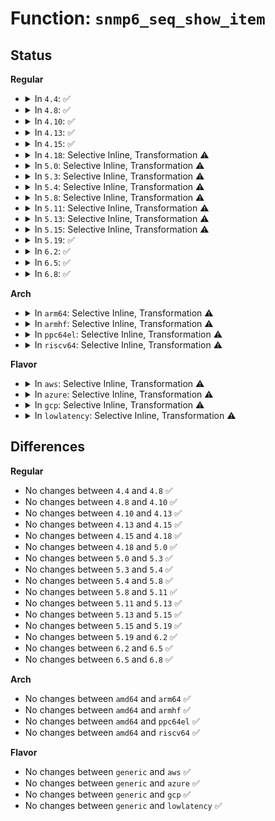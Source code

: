 # Function: <code>snmp6_seq_show_item</code>

## Status
<b>Regular</b>
<ul>
<li>
<details>
<summary>In <code>4.4</code>: ✅</summary>

```c
void snmp6_seq_show_item(struct seq_file *seq, void *pcpumib, atomic_long_t *smib, const struct snmp_mib *itemlist);
```

**Collision:** Unique Static

**Inline:** No

**Transformation:** False

**Instances:**

```
In net/ipv6/proc.c (ffffffff817fe870)
Location: net/ipv6/proc.c:190
Inline: False
Direct callers:
  - net/ipv6/proc.c:snmp6_seq_show
  - net/ipv6/proc.c:snmp6_seq_show
  - net/ipv6/proc.c:snmp6_seq_show
  - net/ipv6/proc.c:snmp6_dev_seq_show
```
**Symbols:**

```
ffffffff817fe870-ffffffff817fe8fb: snmp6_seq_show_item (STB_LOCAL)
```
</details>
</li>
<li>
<details>
<summary>In <code>4.8</code>: ✅</summary>

```c
void snmp6_seq_show_item(struct seq_file *seq, void *pcpumib, atomic_long_t *smib, const struct snmp_mib *itemlist);
```

**Collision:** Unique Static

**Inline:** No

**Transformation:** False

**Instances:**

```
In net/ipv6/proc.c (ffffffff8186e200)
Location: net/ipv6/proc.c:190
Inline: False
Direct callers:
  - net/ipv6/proc.c:snmp6_dev_seq_show
  - net/ipv6/proc.c:snmp6_seq_show
  - net/ipv6/proc.c:snmp6_seq_show
  - net/ipv6/proc.c:snmp6_seq_show
```
**Symbols:**

```
ffffffff8186e200-ffffffff8186e28b: snmp6_seq_show_item (STB_LOCAL)
```
</details>
</li>
<li>
<details>
<summary>In <code>4.10</code>: ✅</summary>

```c
void snmp6_seq_show_item(struct seq_file *seq, void *pcpumib, atomic_long_t *smib, const struct snmp_mib *itemlist);
```

**Collision:** Unique Static

**Inline:** No

**Transformation:** False

**Instances:**

```
In net/ipv6/proc.c (ffffffff818a0ff0)
Location: net/ipv6/proc.c:195
Inline: False
Direct callers:
  - net/ipv6/proc.c:snmp6_dev_seq_show
  - net/ipv6/proc.c:snmp6_seq_show
  - net/ipv6/proc.c:snmp6_seq_show
  - net/ipv6/proc.c:snmp6_seq_show
```
**Symbols:**

```
ffffffff818a0ff0-ffffffff818a1156: snmp6_seq_show_item (STB_LOCAL)
```
</details>
</li>
<li>
<details>
<summary>In <code>4.13</code>: ✅</summary>

```c
void snmp6_seq_show_item(struct seq_file *seq, void *pcpumib, atomic_long_t *smib, const struct snmp_mib *itemlist);
```

**Collision:** Unique Static

**Inline:** No

**Transformation:** False

**Instances:**

```
In net/ipv6/proc.c (ffffffff818c7670)
Location: net/ipv6/proc.c:195
Inline: False
Direct callers:
  - net/ipv6/proc.c:snmp6_dev_seq_show
  - net/ipv6/proc.c:snmp6_seq_show
  - net/ipv6/proc.c:snmp6_seq_show
  - net/ipv6/proc.c:snmp6_seq_show
```
**Symbols:**

```
ffffffff818c7670-ffffffff818c77d2: snmp6_seq_show_item (STB_LOCAL)
```
</details>
</li>
<li>
<details>
<summary>In <code>4.15</code>: ✅</summary>

```c
void snmp6_seq_show_item(struct seq_file *seq, void *pcpumib, atomic_long_t *smib, const struct snmp_mib *itemlist);
```

**Collision:** Unique Static

**Inline:** No

**Transformation:** False

**Instances:**

```
In net/ipv6/proc.c (ffffffff8194ac50)
Location: net/ipv6/proc.c:195
Inline: False
Direct callers:
  - net/ipv6/proc.c:snmp6_dev_seq_show
  - net/ipv6/proc.c:snmp6_seq_show
  - net/ipv6/proc.c:snmp6_seq_show
  - net/ipv6/proc.c:snmp6_seq_show
```
**Symbols:**

```
ffffffff8194ac50-ffffffff8194ad9f: snmp6_seq_show_item (STB_LOCAL)
```
</details>
</li>
<li>
<details>
<summary>In <code>4.18</code>: Selective Inline, Transformation ⚠️</summary>

```c
void snmp6_seq_show_item(struct seq_file *seq, void *pcpumib, atomic_long_t *smib, const struct snmp_mib *itemlist);
```

**Collision:** Unique Static

**Inline:** Selective

**Transformation:** True

**Instances:**

```
In net/ipv6/proc.c (ffffffff819a4130)
Location: net/ipv6/proc.c:183
Inline: True
Direct callers:
  - net/ipv6/proc.c:snmp6_dev_seq_show
  - net/ipv6/proc.c:snmp6_seq_show
  - net/ipv6/proc.c:snmp6_seq_show
  - net/ipv6/proc.c:snmp6_seq_show
```
**Symbols:**

```
ffffffff819a4130-ffffffff819a4238: snmp6_seq_show_item.part.4 (STB_LOCAL)
ffffffff819a4240-ffffffff819a42c0: snmp6_seq_show_item (STB_LOCAL)
```
</details>
</li>
<li>
<details>
<summary>In <code>5.0</code>: Selective Inline, Transformation ⚠️</summary>

```c
void snmp6_seq_show_item(struct seq_file *seq, void *pcpumib, atomic_long_t *smib, const struct snmp_mib *itemlist);
```

**Collision:** Unique Static

**Inline:** Selective

**Transformation:** True

**Instances:**

```
In net/ipv6/proc.c (ffffffff819dac40)
Location: net/ipv6/proc.c:183
Inline: True
Direct callers:
  - net/ipv6/proc.c:snmp6_dev_seq_show
  - net/ipv6/proc.c:snmp6_seq_show
  - net/ipv6/proc.c:snmp6_seq_show
  - net/ipv6/proc.c:snmp6_seq_show
```
**Symbols:**

```
ffffffff819dac40-ffffffff819dad48: snmp6_seq_show_item.part.4 (STB_LOCAL)
ffffffff819dad50-ffffffff819dadd0: snmp6_seq_show_item (STB_LOCAL)
```
</details>
</li>
<li>
<details>
<summary>In <code>5.3</code>: Selective Inline, Transformation ⚠️</summary>

```c
void snmp6_seq_show_item(struct seq_file *seq, void *pcpumib, atomic_long_t *smib, const struct snmp_mib *itemlist);
```

**Collision:** Unique Static

**Inline:** Selective

**Transformation:** True

**Instances:**

```
In net/ipv6/proc.c (ffffffff81a498d0)
Location: net/ipv6/proc.c:179
Inline: True
Direct callers:
  - net/ipv6/proc.c:snmp6_dev_seq_show
  - net/ipv6/proc.c:snmp6_seq_show
  - net/ipv6/proc.c:snmp6_seq_show
  - net/ipv6/proc.c:snmp6_seq_show
```
**Symbols:**

```
ffffffff81a498d0-ffffffff81a499da: snmp6_seq_show_item.part.0 (STB_LOCAL)
ffffffff81a499e0-ffffffff81a49a56: snmp6_seq_show_item (STB_LOCAL)
```
</details>
</li>
<li>
<details>
<summary>In <code>5.4</code>: Selective Inline, Transformation ⚠️</summary>

```c
void snmp6_seq_show_item(struct seq_file *seq, void *pcpumib, atomic_long_t *smib, const struct snmp_mib *itemlist);
```

**Collision:** Unique Static

**Inline:** Selective

**Transformation:** True

**Instances:**

```
In net/ipv6/proc.c (ffffffff81a80490)
Location: net/ipv6/proc.c:179
Inline: True
Direct callers:
  - net/ipv6/proc.c:snmp6_dev_seq_show
  - net/ipv6/proc.c:snmp6_seq_show
  - net/ipv6/proc.c:snmp6_seq_show
  - net/ipv6/proc.c:snmp6_seq_show
```
**Symbols:**

```
ffffffff81a80490-ffffffff81a8059a: snmp6_seq_show_item.part.0 (STB_LOCAL)
ffffffff81a805a0-ffffffff81a80616: snmp6_seq_show_item (STB_LOCAL)
```
</details>
</li>
<li>
<details>
<summary>In <code>5.8</code>: Selective Inline, Transformation ⚠️</summary>

```c
void snmp6_seq_show_item(struct seq_file *seq, void *pcpumib, atomic_long_t *smib, const struct snmp_mib *itemlist);
```

**Collision:** Unique Static

**Inline:** Selective

**Transformation:** True

**Instances:**

```
In net/ipv6/proc.c (ffffffff81b7b4ef)
Location: net/ipv6/proc.c:179
Inline: True
Inline callers:
  - net/ipv6/proc.c:snmp6_dev_seq_show
Direct callers:
  - net/ipv6/proc.c:snmp6_seq_show
  - net/ipv6/proc.c:snmp6_seq_show
  - net/ipv6/proc.c:snmp6_seq_show
```
**Symbols:**

```
ffffffff81b7b190-ffffffff81b7b29a: snmp6_seq_show_item.part.0 (STB_LOCAL)
ffffffff81b7b2a0-ffffffff81b7b316: snmp6_seq_show_item (STB_LOCAL)
```
</details>
</li>
<li>
<details>
<summary>In <code>5.11</code>: Selective Inline, Transformation ⚠️</summary>

```c
void snmp6_seq_show_item(struct seq_file *seq, void *pcpumib, atomic_long_t *smib, const struct snmp_mib *itemlist);
```

**Collision:** Unique Static

**Inline:** Selective

**Transformation:** True

**Instances:**

```
In net/ipv6/proc.c (ffffffff81b8a52f)
Location: net/ipv6/proc.c:181
Inline: True
Inline callers:
  - net/ipv6/proc.c:snmp6_dev_seq_show
Direct callers:
  - net/ipv6/proc.c:snmp6_seq_show
  - net/ipv6/proc.c:snmp6_seq_show
  - net/ipv6/proc.c:snmp6_seq_show
```
**Symbols:**

```
ffffffff81b8a1d0-ffffffff81b8a2da: snmp6_seq_show_item.part.0 (STB_LOCAL)
ffffffff81b8a2e0-ffffffff81b8a356: snmp6_seq_show_item (STB_LOCAL)
```
</details>
</li>
<li>
<details>
<summary>In <code>5.13</code>: Selective Inline, Transformation ⚠️</summary>

```c
void snmp6_seq_show_item(struct seq_file *seq, void *pcpumib, atomic_long_t *smib, const struct snmp_mib *itemlist);
```

**Collision:** Unique Static

**Inline:** Selective

**Transformation:** True

**Instances:**

```
In net/ipv6/proc.c (ffffffff81b7937f)
Location: net/ipv6/proc.c:181
Inline: True
Inline callers:
  - net/ipv6/proc.c:snmp6_dev_seq_show
Direct callers:
  - net/ipv6/proc.c:snmp6_seq_show
  - net/ipv6/proc.c:snmp6_seq_show
  - net/ipv6/proc.c:snmp6_seq_show
```
**Symbols:**

```
ffffffff81b79020-ffffffff81b7912a: snmp6_seq_show_item.part.0 (STB_LOCAL)
ffffffff81b79130-ffffffff81b791a6: snmp6_seq_show_item (STB_LOCAL)
```
</details>
</li>
<li>
<details>
<summary>In <code>5.15</code>: Selective Inline, Transformation ⚠️</summary>

```c
void snmp6_seq_show_item(struct seq_file *seq, void *pcpumib, atomic_long_t *smib, const struct snmp_mib *itemlist);
```

**Collision:** Unique Static

**Inline:** Selective

**Transformation:** True

**Instances:**

```
In net/ipv6/proc.c (ffffffff81c43fdf)
Location: net/ipv6/proc.c:181
Inline: True
Inline callers:
  - net/ipv6/proc.c:snmp6_dev_seq_show
Direct callers:
  - net/ipv6/proc.c:snmp6_seq_show
  - net/ipv6/proc.c:snmp6_seq_show
  - net/ipv6/proc.c:snmp6_seq_show
```
**Symbols:**

```
ffffffff81c43bb0-ffffffff81c43d1e: snmp6_seq_show_item.part.0 (STB_LOCAL)
ffffffff81c43d20-ffffffff81c43d96: snmp6_seq_show_item (STB_LOCAL)
```
</details>
</li>
<li>
<details>
<summary>In <code>5.19</code>: ✅</summary>

```c
void snmp6_seq_show_item(struct seq_file *seq, void *pcpumib, atomic_long_t *smib, const struct snmp_mib *itemlist);
```

**Collision:** Unique Static

**Inline:** No

**Transformation:** False

**Instances:**

```
In net/ipv6/proc.c (ffffffff81de2620)
Location: net/ipv6/proc.c:181
Inline: False
Direct callers:
  - net/ipv6/proc.c:snmp6_dev_seq_show
  - net/ipv6/proc.c:snmp6_seq_show
  - net/ipv6/proc.c:snmp6_seq_show
  - net/ipv6/proc.c:snmp6_seq_show
```
**Symbols:**

```
ffffffff81de2620-ffffffff81de28a2: snmp6_seq_show_item (STB_LOCAL)
```
</details>
</li>
<li>
<details>
<summary>In <code>6.2</code>: ✅</summary>

```c
void snmp6_seq_show_item(struct seq_file *seq, void *pcpumib, atomic_long_t *smib, const struct snmp_mib *itemlist);
```

**Collision:** Unique Static

**Inline:** No

**Transformation:** False

**Instances:**

```
In net/ipv6/proc.c (ffffffff81fb4f40)
Location: net/ipv6/proc.c:181
Inline: False
Direct callers:
  - net/ipv6/proc.c:snmp6_dev_seq_show
  - net/ipv6/proc.c:snmp6_seq_show
  - net/ipv6/proc.c:snmp6_seq_show
  - net/ipv6/proc.c:snmp6_seq_show
```
**Symbols:**

```
ffffffff81fb4f40-ffffffff81fb51bb: snmp6_seq_show_item (STB_LOCAL)
```
</details>
</li>
<li>
<details>
<summary>In <code>6.5</code>: ✅</summary>

```c
void snmp6_seq_show_item(struct seq_file *seq, void *pcpumib, atomic_long_t *smib, const struct snmp_mib *itemlist);
```

**Collision:** Unique Static

**Inline:** No

**Transformation:** False

**Instances:**

```
In net/ipv6/proc.c (ffffffff820156a0)
Location: net/ipv6/proc.c:182
Inline: False
Direct callers:
  - net/ipv6/proc.c:snmp6_dev_seq_show
  - net/ipv6/proc.c:snmp6_seq_show
  - net/ipv6/proc.c:snmp6_seq_show
  - net/ipv6/proc.c:snmp6_seq_show
```
**Symbols:**

```
ffffffff820156a0-ffffffff820158ec: snmp6_seq_show_item (STB_LOCAL)
```
</details>
</li>
<li>
<details>
<summary>In <code>6.8</code>: ✅</summary>

```c
void snmp6_seq_show_item(struct seq_file *seq, void *pcpumib, atomic_long_t *smib, const struct snmp_mib *itemlist);
```

**Collision:** Unique Static

**Inline:** No

**Transformation:** False

**Instances:**

```
In net/ipv6/proc.c (ffffffff820e47e0)
Location: net/ipv6/proc.c:183
Inline: False
Direct callers:
  - net/ipv6/proc.c:snmp6_dev_seq_show
  - net/ipv6/proc.c:snmp6_seq_show
  - net/ipv6/proc.c:snmp6_seq_show
  - net/ipv6/proc.c:snmp6_seq_show
```
**Symbols:**

```
ffffffff820e47e0-ffffffff820e4a2c: snmp6_seq_show_item (STB_LOCAL)
```
</details>
</li>
</ul>
<b>Arch</b>
<ul>
<li>
<details>
<summary>In <code>arm64</code>: Selective Inline, Transformation ⚠️</summary>

```c
void snmp6_seq_show_item(struct seq_file *seq, void *pcpumib, atomic_long_t *smib, const struct snmp_mib *itemlist);
```

**Collision:** Unique Static

**Inline:** Selective

**Transformation:** True

**Instances:**

```
In net/ipv6/proc.c (ffff800010d4bbf0)
Location: net/ipv6/proc.c:179
Inline: True
Direct callers:
  - net/ipv6/proc.c:snmp6_dev_seq_show
  - net/ipv6/proc.c:snmp6_seq_show
  - net/ipv6/proc.c:snmp6_seq_show
  - net/ipv6/proc.c:snmp6_seq_show
```
**Symbols:**

```
ffff800010d4bbf0-ffff800010d4bd2c: snmp6_seq_show_item.part.0 (STB_LOCAL)
ffff800010d4bd30-ffff800010d4bdd4: snmp6_seq_show_item (STB_LOCAL)
```
</details>
</li>
<li>
<details>
<summary>In <code>armhf</code>: Selective Inline, Transformation ⚠️</summary>

```c
void snmp6_seq_show_item(struct seq_file *seq, void *pcpumib, atomic_long_t *smib, const struct snmp_mib *itemlist);
```

**Collision:** Unique Static

**Inline:** Selective

**Transformation:** True

**Instances:**

```
In net/ipv6/proc.c (c0e4ceb4)
Location: net/ipv6/proc.c:179
Inline: True
Direct callers:
  - net/ipv6/proc.c:snmp6_dev_seq_show
  - net/ipv6/proc.c:snmp6_seq_show
  - net/ipv6/proc.c:snmp6_seq_show
  - net/ipv6/proc.c:snmp6_seq_show
```
**Symbols:**

```
c0e4ceb4-c0e4cfc4: snmp6_seq_show_item.part.0 (STB_LOCAL)
c0e4cfc4-c0e4d030: snmp6_seq_show_item (STB_LOCAL)
```
</details>
</li>
<li>
<details>
<summary>In <code>ppc64el</code>: Selective Inline, Transformation ⚠️</summary>

```c
void snmp6_seq_show_item(struct seq_file *seq, void *pcpumib, atomic_long_t *smib, const struct snmp_mib *itemlist);
```

**Collision:** Unique Static

**Inline:** Selective

**Transformation:** True

**Instances:**

```
In net/ipv6/proc.c (c000000000e82010)
Location: net/ipv6/proc.c:179
Inline: True
Direct callers:
  - net/ipv6/proc.c:snmp6_dev_seq_show
  - net/ipv6/proc.c:snmp6_seq_show
  - net/ipv6/proc.c:snmp6_seq_show
  - net/ipv6/proc.c:snmp6_seq_show
```
**Symbols:**

```
c000000000e82010-c000000000e821a0: snmp6_seq_show_item.part.0 (STB_LOCAL)
c000000000e821a0-c000000000e8227c: snmp6_seq_show_item (STB_LOCAL)
```
</details>
</li>
<li>
<details>
<summary>In <code>riscv64</code>: Selective Inline, Transformation ⚠️</summary>

```c
void snmp6_seq_show_item(struct seq_file *seq, void *pcpumib, atomic_long_t *smib, const struct snmp_mib *itemlist);
```

**Collision:** Unique Static

**Inline:** Selective

**Transformation:** True

**Instances:**

```
In net/ipv6/proc.c (ffffffe000884aa6)
Location: net/ipv6/proc.c:179
Inline: True
Direct callers:
  - net/ipv6/proc.c:snmp6_dev_seq_show
  - net/ipv6/proc.c:snmp6_seq_show
  - net/ipv6/proc.c:snmp6_seq_show
  - net/ipv6/proc.c:snmp6_seq_show
```
**Symbols:**

```
ffffffe000884aa6-ffffffe000884b9a: snmp6_seq_show_item.part.0 (STB_LOCAL)
ffffffe000884b9a-ffffffe000884c12: snmp6_seq_show_item (STB_LOCAL)
```
</details>
</li>
</ul>
<b>Flavor</b>
<ul>
<li>
<details>
<summary>In <code>aws</code>: Selective Inline, Transformation ⚠️</summary>

```c
void snmp6_seq_show_item(struct seq_file *seq, void *pcpumib, atomic_long_t *smib, const struct snmp_mib *itemlist);
```

**Collision:** Unique Static

**Inline:** Selective

**Transformation:** True

**Instances:**

```
In net/ipv6/proc.c (ffffffff81a1fb20)
Location: net/ipv6/proc.c:179
Inline: True
Direct callers:
  - net/ipv6/proc.c:snmp6_dev_seq_show
  - net/ipv6/proc.c:snmp6_seq_show
  - net/ipv6/proc.c:snmp6_seq_show
  - net/ipv6/proc.c:snmp6_seq_show
```
**Symbols:**

```
ffffffff81a1fb20-ffffffff81a1fc2a: snmp6_seq_show_item.part.0 (STB_LOCAL)
ffffffff81a1fc30-ffffffff81a1fca6: snmp6_seq_show_item (STB_LOCAL)
```
</details>
</li>
<li>
<details>
<summary>In <code>azure</code>: Selective Inline, Transformation ⚠️</summary>

```c
void snmp6_seq_show_item(struct seq_file *seq, void *pcpumib, atomic_long_t *smib, const struct snmp_mib *itemlist);
```

**Collision:** Unique Static

**Inline:** Selective

**Transformation:** True

**Instances:**

```
In net/ipv6/proc.c (ffffffff819dc8e0)
Location: net/ipv6/proc.c:179
Inline: True
Direct callers:
  - net/ipv6/proc.c:snmp6_dev_seq_show
  - net/ipv6/proc.c:snmp6_seq_show
  - net/ipv6/proc.c:snmp6_seq_show
  - net/ipv6/proc.c:snmp6_seq_show
```
**Symbols:**

```
ffffffff819dc8e0-ffffffff819dc9ea: snmp6_seq_show_item.part.0 (STB_LOCAL)
ffffffff819dc9f0-ffffffff819dca66: snmp6_seq_show_item (STB_LOCAL)
```
</details>
</li>
<li>
<details>
<summary>In <code>gcp</code>: Selective Inline, Transformation ⚠️</summary>

```c
void snmp6_seq_show_item(struct seq_file *seq, void *pcpumib, atomic_long_t *smib, const struct snmp_mib *itemlist);
```

**Collision:** Unique Static

**Inline:** Selective

**Transformation:** True

**Instances:**

```
In net/ipv6/proc.c (ffffffff81a8a5a0)
Location: net/ipv6/proc.c:179
Inline: True
Direct callers:
  - net/ipv6/proc.c:snmp6_dev_seq_show
  - net/ipv6/proc.c:snmp6_seq_show
  - net/ipv6/proc.c:snmp6_seq_show
  - net/ipv6/proc.c:snmp6_seq_show
```
**Symbols:**

```
ffffffff81a8a5a0-ffffffff81a8a6aa: snmp6_seq_show_item.part.0 (STB_LOCAL)
ffffffff81a8a6b0-ffffffff81a8a726: snmp6_seq_show_item (STB_LOCAL)
```
</details>
</li>
<li>
<details>
<summary>In <code>lowlatency</code>: Selective Inline, Transformation ⚠️</summary>

```c
void snmp6_seq_show_item(struct seq_file *seq, void *pcpumib, atomic_long_t *smib, const struct snmp_mib *itemlist);
```

**Collision:** Unique Static

**Inline:** Selective

**Transformation:** True

**Instances:**

```
In net/ipv6/proc.c (ffffffff81a97200)
Location: net/ipv6/proc.c:179
Inline: True
Direct callers:
  - net/ipv6/proc.c:snmp6_dev_seq_show
  - net/ipv6/proc.c:snmp6_seq_show
  - net/ipv6/proc.c:snmp6_seq_show
  - net/ipv6/proc.c:snmp6_seq_show
```
**Symbols:**

```
ffffffff81a97200-ffffffff81a9730a: snmp6_seq_show_item.part.0 (STB_LOCAL)
ffffffff81a97310-ffffffff81a97386: snmp6_seq_show_item (STB_LOCAL)
```
</details>
</li>
</ul>

## Differences
<b>Regular</b>
<ul>
<li>
No changes between <code>4.4</code> and <code>4.8</code> ✅
</li>
<li>
No changes between <code>4.8</code> and <code>4.10</code> ✅
</li>
<li>
No changes between <code>4.10</code> and <code>4.13</code> ✅
</li>
<li>
No changes between <code>4.13</code> and <code>4.15</code> ✅
</li>
<li>
No changes between <code>4.15</code> and <code>4.18</code> ✅
</li>
<li>
No changes between <code>4.18</code> and <code>5.0</code> ✅
</li>
<li>
No changes between <code>5.0</code> and <code>5.3</code> ✅
</li>
<li>
No changes between <code>5.3</code> and <code>5.4</code> ✅
</li>
<li>
No changes between <code>5.4</code> and <code>5.8</code> ✅
</li>
<li>
No changes between <code>5.8</code> and <code>5.11</code> ✅
</li>
<li>
No changes between <code>5.11</code> and <code>5.13</code> ✅
</li>
<li>
No changes between <code>5.13</code> and <code>5.15</code> ✅
</li>
<li>
No changes between <code>5.15</code> and <code>5.19</code> ✅
</li>
<li>
No changes between <code>5.19</code> and <code>6.2</code> ✅
</li>
<li>
No changes between <code>6.2</code> and <code>6.5</code> ✅
</li>
<li>
No changes between <code>6.5</code> and <code>6.8</code> ✅
</li>
</ul>
<b>Arch</b>
<ul>
<li>
No changes between <code>amd64</code> and <code>arm64</code> ✅
</li>
<li>
No changes between <code>amd64</code> and <code>armhf</code> ✅
</li>
<li>
No changes between <code>amd64</code> and <code>ppc64el</code> ✅
</li>
<li>
No changes between <code>amd64</code> and <code>riscv64</code> ✅
</li>
</ul>
<b>Flavor</b>
<ul>
<li>
No changes between <code>generic</code> and <code>aws</code> ✅
</li>
<li>
No changes between <code>generic</code> and <code>azure</code> ✅
</li>
<li>
No changes between <code>generic</code> and <code>gcp</code> ✅
</li>
<li>
No changes between <code>generic</code> and <code>lowlatency</code> ✅
</li>
</ul>
